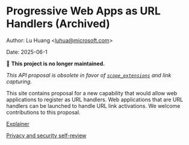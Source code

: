 # Progressive Web Apps as URL Handlers (Archived)

Author: Lu Huang &lt;<luhua@microsoft.com>&gt;<br>

Date: 2025-06-1

🚫 **This project is no longer maintained.**

_This API proposal is obsolete in favor of [`scope_extensions`](https://github.com/WICG/manifest-incubations/blob/gh-pages/scope_extensions-explainer.md) and link capturing._

This site contains proposal for a new capability that would allow web applications to register as URL handlers. Web applications that are URL handlers can be launched to handle URL link activations. We welcome contributions to this proposal.

[Explainer](explainer.md)

[Privacy and security self-review](PRIVACY_AND_SECURITY.md)
